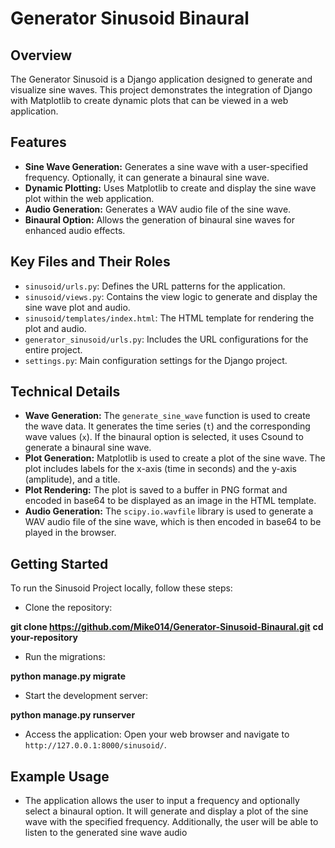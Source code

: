 # Generator Sinusoid Binaural
 
## Overview
The Generator Sinusoid is a Django application designed to generate and visualize sine waves. This project demonstrates the integration of Django with Matplotlib to create dynamic plots that can be viewed in a web application.

## Features
- **Sine Wave Generation:** Generates a sine wave with a user-specified frequency. Optionally, it can generate a binaural sine wave.
- **Dynamic Plotting:** Uses Matplotlib to create and display the sine wave plot within the web application.
- **Audio Generation:** Generates a WAV audio file of the sine wave.
- **Binaural Option:** Allows the generation of binaural sine waves for enhanced audio effects.

## Key Files and Their Roles
- `sinusoid/urls.py`: Defines the URL patterns for the application.
- `sinusoid/views.py`: Contains the view logic to generate and display the sine wave plot and audio.
- `sinusoid/templates/index.html`: The HTML template for rendering the plot and audio.
- `generator_sinusoid/urls.py`: Includes the URL configurations for the entire project.
- `settings.py`: Main configuration settings for the Django project.

## Technical Details
- **Wave Generation:** The `generate_sine_wave` function is used to create the wave data. It generates the time series (`t`) and the corresponding wave values (`x`). If the binaural option is selected, it uses Csound to generate a binaural sine wave.
- **Plot Generation:** Matplotlib is used to create a plot of the sine wave. The plot includes labels for the x-axis (time in seconds) and the y-axis (amplitude), and a title.
- **Plot Rendering:** The plot is saved to a buffer in PNG format and encoded in base64 to be displayed as an image in the HTML template.
- **Audio Generation:** The `scipy.io.wavfile` library is used to generate a WAV audio file of the sine wave, which is then encoded in base64 to be played in the browser.

## Getting Started
To run the Sinusoid Project locally, follow these steps:

- Clone the repository:

**git clone https://github.com/Mike014/Generator-Sinusoid-Binaural.git**
**cd your-repository**


- Run the migrations:

**python manage.py migrate**

- Start the development server:
  
**python manage.py runserver**

- Access the application: Open your web browser and navigate to `http://127.0.0.1:8000/sinusoid/`.

## Example Usage

- The application allows the user to input a frequency and optionally select a binaural option. It will generate and display a plot of the sine wave with the specified frequency. Additionally, the user will be able to listen to the generated sine wave audio
  
